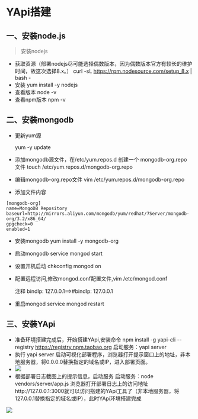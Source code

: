 # YApi搭建

## 一、安装node.js

> 安装nodejs

- 获取资源（部署nodejs尽可能选择偶数版本，因为偶数版本官方有较长的维护时间，故这次选择8.x。）
  curl -sL https://rpm.nodesource.com/setup_8.x | bash -
- 安装
  yum install -y nodejs
- 查看版本
  node -v
- 查看npm版本
  npm -v

## 二、安装mongodb

- 更新yum源

  yum -y update

- 添加mongodb源文件，在/etc/yum.repos.d 创建一个 mongodb-org.repo 文件
  touch /etc/yum.repos.d/mongodb-org.repo

- 编辑mongodb-org.repo文件
  vim /etc/yum.repos.d/mongodb-org.repo

- 添加文件内容

```shell
[mongodb-org]
name=MongoDB Repository
baseurl=http://mirrors.aliyun.com/mongodb/yum/redhat/7Server/mongodb-org/3.2/x86_64/
gpgcheck=0
enabled=1
```

- 安装mongodb
  yum install -y mongodb-org

- 启动mongodb
  service mongod start

- 设置开机启动
  chkconfig mongod on

- 配置远程访问,修改mongod.conf配置文件,vim /etc/mongod.conf

  注释 bindIp: 127.0.0.1==>\#bindIp: 127.0.0.1

- 重启mongod
  service mongod restart

## 三、安装YApi

- 准备环境搭建完成后，开始搭建YApi,安装命令
  npm install -g yapi-cli --registry https://registry.npm.taobao.org
  启动服务：yapi server
- 执行 yapi server 启动可视化部署程序，浏览器打开提示窗口上的地址，非本地服务器，将0.0.0.0替换指定的域名或IP，进入部署页面。
- ![](D:\0_LeargingSummary\YApi\images\yapi部署.png)
- 根据部署日志截图上的提示信息，启动服务
  启动服务：node vendors/server/app.js
  浏览器打开部署日志上的访问地址http://127.0.0.1:3000就可以访问搭建的YApi工具了（非本地服务器，将127.0.0.1替换指定的域名或IP），此时YApi环境搭建完成

![](D:\0_LeargingSummary\YApi\images\部署结果.png)